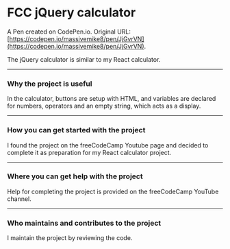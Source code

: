 # FCC jQuery calculator

A Pen created on CodePen.io. Original URL: [https://codepen.io/massivemike8/pen/JjGvrVN](https://codepen.io/massivemike8/pen/JjGvrVN).

The jQuery calculator is similar to my React calculator.
***
### Why the project is useful
In the calculator, buttons are setup with HTML, and variables are declared for numbers, operators and an empty string, which acts as a display.
***
### How you can get started with the project
I found the project on the freeCodeCamp Youtube page and decided to complete it as preparation for my React calculator project.
***
### Where you can get help with the project
Help for completing the project is provided on the freeCodeCamp YouTube channel. 
***
### Who maintains and contributes to the project
I maintain the project by reviewing the code.

